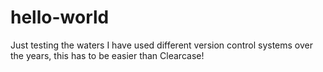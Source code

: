 # hello-world
Just testing the waters
I have used different version control systems over the years, this has to be easier than Clearcase!
